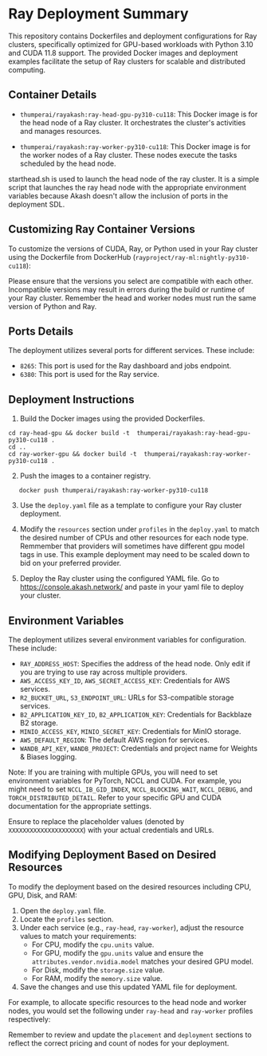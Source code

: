 # Ray Deployment Summary

This repository contains Dockerfiles and deployment configurations for Ray clusters, specifically optimized for GPU-based workloads with Python 3.10 and CUDA 11.8 support. The provided Docker images and deployment examples facilitate the setup of Ray clusters for scalable and distributed computing. 

## Container Details

- `thumperai/rayakash:ray-head-gpu-py310-cu118`: This Docker image is for the head node of a Ray cluster. It orchestrates the cluster's activities and manages resources.

- `thumperai/rayakash:ray-worker-py310-cu118`: This Docker image is for the worker nodes of a Ray cluster. These nodes execute the tasks scheduled by the head node.

starthead.sh is used to launch the head node of the ray cluster.  It is a simple script that launches the ray head node with the appropriate environment variables because Akash doesn't allow the inclusion of ports in the deployment SDL. 

## Customizing Ray Container Versions

To customize the versions of CUDA, Ray, or Python used in your Ray cluster using the Dockerfile from DockerHub (`rayproject/ray-ml:nightly-py310-cu118`):

Please ensure that the versions you select are compatible with each other. Incompatible versions may result in errors during the build or runtime of your Ray cluster. Remember the head and worker nodes must run the same version of Python and Ray. 

## Ports Details

The deployment utilizes several ports for different services. These include:

- `8265`: This port is used for the Ray dashboard and jobs endpoint.
- `6380`: This port is used for the Ray service.

## Deployment Instructions

1. Build the Docker images using the provided Dockerfiles.
```
cd ray-head-gpu && docker build -t  thumperai/rayakash:ray-head-gpu-py310-cu118 .
cd .. 
cd ray-worker-gpu && docker build -t  thumperai/rayakash:ray-worker-py310-cu118 .
```

2. Push the images to a container registry.
```docker push thumperai/rayakash:ray-head-gpu-py310-cu118
   docker push thumperai/rayakash:ray-worker-py310-cu118
 ```
3. Use the `deploy.yaml` file as a template to configure your Ray cluster deployment.

4. Modify the `resources` section under `profiles` in the `deploy.yaml` to match the desired number of CPUs and other resources for each node type.  Remmember that providers will sometimes have different gpu model tags in use.  This example deployment may need to be scaled down to bid on your preferred provider. 

5. Deploy the Ray cluster using the configured YAML file.  Go to https://console.akash.network/ and paste in your yaml file to deploy your cluster. 

## Environment Variables

The deployment utilizes several environment variables for configuration. These include:

- `RAY_ADDRESS_HOST`: Specifies the address of the head node. Only edit if you are trying to use ray across multiple providers.
- `AWS_ACCESS_KEY_ID`, `AWS_SECRET_ACCESS_KEY`: Credentials for AWS services.
- `R2_BUCKET_URL`, `S3_ENDPOINT_URL`: URLs for S3-compatible storage services.
- `B2_APPLICATION_KEY_ID`, `B2_APPLICATION_KEY`: Credentials for Backblaze B2 storage.
- `MINIO_ACCESS_KEY`, `MINIO_SECRET_KEY`: Credentials for MinIO storage.
- `AWS_DEFAULT_REGION`: The default AWS region for services.
- `WANDB_API_KEY`, `WANDB_PROJECT`: Credentials and project name for Weights & Biases logging.

Note: If you are training with multiple GPUs, you will need to set environment variables for PyTorch, NCCL and CUDA. For example, you might need to set `NCCL_IB_GID_INDEX`, `NCCL_BLOCKING_WAIT`, `NCCL_DEBUG`, and `TORCH_DISTRIBUTED_DETAIL`. Refer to your specific GPU and CUDA documentation for the appropriate settings.

Ensure to replace the placeholder values (denoted by `XXXXXXXXXXXXXXXXXXXXX`) with your actual credentials and URLs.

## Modifying Deployment Based on Desired Resources

To modify the deployment based on the desired resources including CPU, GPU, Disk, and RAM:

1. Open the `deploy.yaml` file.
2. Locate the `profiles` section.
3. Under each service (e.g., `ray-head`, `ray-worker`), adjust the resource values to match your requirements:
   - For CPU, modify the `cpu.units` value.
   - For GPU, modify the `gpu.units` value and ensure the `attributes.vendor.nvidia.model` matches your desired GPU model.
   - For Disk, modify the `storage.size` value.
   - For RAM, modify the `memory.size` value.
4. Save the changes and use this updated YAML file for deployment.

For example, to allocate specific resources to the head node and worker nodes, you would set the following under `ray-head` and `ray-worker` profiles respectively:

Remember to review and update the `placement` and `deployment` sections to reflect the correct pricing and count of nodes for your deployment.
